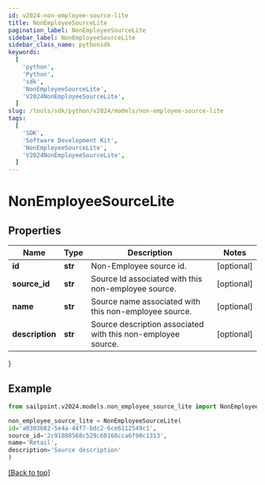 ```yaml
---
id: v2024-non-employee-source-lite
title: NonEmployeeSourceLite
pagination_label: NonEmployeeSourceLite
sidebar_label: NonEmployeeSourceLite
sidebar_class_name: pythonsdk
keywords:
  [
    'python',
    'Python',
    'sdk',
    'NonEmployeeSourceLite',
    'V2024NonEmployeeSourceLite',
  ]
slug: /tools/sdk/python/v2024/models/non-employee-source-lite
tags:
  [
    'SDK',
    'Software Development Kit',
    'NonEmployeeSourceLite',
    'V2024NonEmployeeSourceLite',
  ]
---
```


# NonEmployeeSourceLite

## Properties

| Name | Type | Description | Notes |
| --- | --- | --- | --- |
| **id** | **str** | Non-Employee source id. | [optional] |
| **source_id** | **str** | Source Id associated with this non-employee source. | [optional] |
| **name** | **str** | Source name associated with this non-employee source. | [optional] |
| **description** | **str** | Source description associated with this non-employee source. | [optional] |

}

## Example

```python
from sailpoint.v2024.models.non_employee_source_lite import NonEmployeeSourceLite

non_employee_source_lite = NonEmployeeSourceLite(
id='a0303682-5e4a-44f7-bdc2-6ce6112549c1',
source_id='2c91808568c529c60168cca6f90c1313',
name='Retail',
description='Source description'
)

```

[[Back to top]](#)
